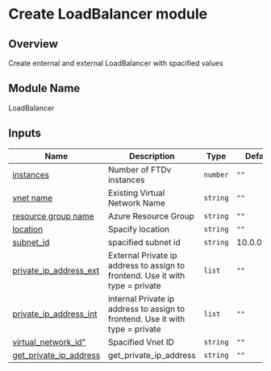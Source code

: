 <!-- BEGIN_TF_DOCS -->
# Create LoadBalancer module

## Overview

Create enternal and external LoadBalancer with spacified values

## Module Name
LoadBalancer

## Inputs

| Name | Description | Type | Default | Required |
|------|-------------|------|---------|:--------:|
| <a name="instances"></a> [instances](#instances) |Number of FTDv instances| `number` |`""`| yes |
| <a name="vn_name"></a> [vnet name](#vn_name) |  Existing Virtual Network Name | `string` |`""`| yes |
| <a name="rg_name"></a> [resource group name](#rg_name) |Azure Resource Group | `string` |`""`| yes |
| <a name="location"></a> [location](#location) |Spacify location | `string` |`""`| yes|
| <a name="subnet_id"></a> [subnet_id](#subnet_id) | spacified subnet id | `string` |10.0.0.0/16| yes |
| <a name="private_ip_address_ext"></a> [private_ip_address_ext](#private_ip_address_ext) |External Private ip address to assign to frontend. Use it with type = private | `list` | `""` | yes|
| <a name="private_ip_address_int"></a> [private_ip_address_int](#private_ip_address_int) |internal Private ip address to assign to frontend. Use it with type = private | `list` | `""` | yes|
| <a name="virtual_network_id"></a> [virtual_network_id"](#virtual_network_id") |Spacified Vnet ID | `string` | `""` | yes|
| <a name="get_private_ip_address"></a> [get_private_ip_address](#get_private_ip_address) |get_private_ip_address | `string` | `""` | yes|

<!-- END_TF_DOCS -->